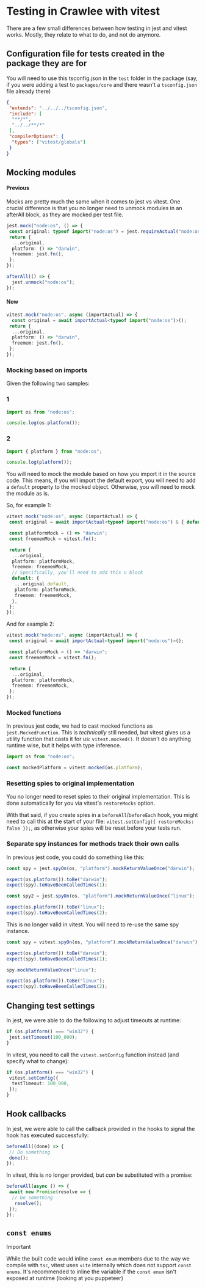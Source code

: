 # Testing in Crawlee with vitest

There are a few small differences between how testing in jest and vitest works. Mostly, they relate to what to do, and not do anymore.

## Configuration file for tests created in the package they are for

You will need to use this tsconfig.json in the `test` folder in the package (say, if you were adding a test to `packages/core` and there wasn't a `tsconfig.json` file already there)

```json
{
 "extends": "../../../tsconfig.json",
 "include": [
  "**/*",
  "../../**/*"
 ],
 "compilerOptions": {
  "types": ["vitest/globals"]
 }
}
```

## Mocking modules

#### Previous

Mocks are pretty much the same when it comes to jest vs vitest. One crucial difference is that you no longer need to unmock modules in an afterAll block, as they are mocked per test file.

```ts
jest.mock("node:os", () => {
 const original: typeof import("node:os") = jest.requireActual("node:os");
 return {
  ...original,
  platform: () => "darwin",
  freemem: jest.fn(),
 };
});

afterAll(() => {
  jest.unmock("node:os");
});
```

#### Now

```ts
vitest.mock("node:os", async (importActual) => {
  const original = await importActual<typeof import("node:os")>();
 return {
  ...original,
  platform: () => "darwin",
  freemem: jest.fn(),
 };
});
```

### Mocking based on imports

Given the following two samples:

### 1

```ts
import os from "node:os";

console.log(os.platform());
```

### 2

```ts
import { platform } from "node:os";

console.log(platform());
```

You will need to mock the module based on how you import it in the source code. This means, if you will import the default export, you will need to add a `default` property to the mocked object. Otherwise, you will need to mock the module as is.

So, for example 1:

```ts
vitest.mock("node:os", async (importActual) => {
 const original = await importActual<typeof import("node:os") & { default: typeof import("node:os") }>();

 const platformMock = () => "darwin";
 const freememMock = vitest.fn();

 return {
  ...original,
  platform: platformMock,
  freemem: freememMock,
  // Specifically, you'll need to add this v block
  default: {
   ...original.default,
   platform: platformMock,
   freemem: freememMock,
  },
 };
});
```

And for example 2:

```ts
vitest.mock("node:os", async (importActual) => {
 const original = await importActual<typeof import("node:os")>();

 const platformMock = () => "darwin";
 const freememMock = vitest.fn();

 return {
  ...original,
  platform: platformMock,
  freemem: freememMock,
 };
});
```

### Mocked functions

In previous jest code, we had to cast mocked functions as `jest.MockedFunction`. This is *technically* still needed, but vitest gives us a utility function that casts it for us: `vitest.mocked()`. It doesn't do anything runtime wise, but it helps with type inference.

```ts
import os from "node:os";

const mockedPlatform = vitest.mocked(os.platform);
```

### Resetting spies to original implementation

You no longer need to reset spies to their original implementation. This is done automatically for you via vitest's `restoreMocks` option.

With that said, if you create spies in a `beforeAll`/`beforeEach` hook, you might need to call this at the start of your file: `vitest.setConfig({ restoreMocks: false });`, as otherwise your spies will be reset before your tests run.

### Separate spy instances for methods track their own calls

In previous jest code, you could do something like this:

```ts
const spy = jest.spyOn(os, "platform").mockReturnValueOnce("darwin");

expect(os.platform()).toBe("darwin");
expect(spy).toHaveBeenCalledTimes(1);

const spy2 = jest.spyOn(os, "platform").mockReturnValueOnce("linux");

expect(os.platform()).toBe("linux");
expect(spy).toHaveBeenCalledTimes(2);
```

This is no longer valid in vitest. You will need to re-use the same spy instance.

```ts
const spy = vitest.spyOn(os, "platform").mockReturnValueOnce("darwin");

expect(os.platform()).toBe("darwin");
expect(spy).toHaveBeenCalledTimes(1);

spy.mockReturnValueOnce("linux");

expect(os.platform()).toBe("linux");
expect(spy).toHaveBeenCalledTimes(2);
```

## Changing test settings

In jest, we were able to do the following to adjust timeouts at runtime:

```ts
if (os.platform() === "win32") {
 jest.setTimeout(100_000);
}
```

In vitest, you need to call the `vitest.setConfig` function instead (and specify what to change):

```ts
if (os.platform() === "win32") {
 vitest.setConfig({
  testTimeout: 100_000,
 });
}
```

## Hook callbacks

In jest, we were able to call the callback provided in the hooks to signal the hook has executed successfully:

```ts
beforeAll((done) => {
 // Do something
 done();
});
```

In vitest, this is no longer provided, but *can* be substituted with a promise:

```ts
beforeAll(async () => {
 await new Promise(resolve => {
  // Do something
   resolve();
 });
});
```

## `const enums`

> [!IMPORTANT]
> While the built code would inline `const enum` members due to the way we compile with `tsc`, vitest uses `vite` internally which does not support `const enums`.
> It's recommended to inline the variable if the `const enum` isn't exposed at runtime (looking at you puppeteer)
